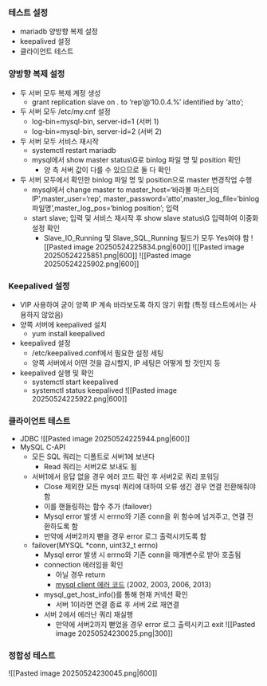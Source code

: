 ### 테스트 설정
- mariadb 양방향 복제 설정
- keepalived 설정
- 클라이언트 테스트

### 양방향 복제 설정
- 두 서버 모두 복제 계정 생성
    - grant replication slave on _._ to ‘rep’@‘10.0.4.%’ identified by ‘atto’;
- 두 서버 모두 /etc/my.cnf 설정
    - log-bin=mysql-bin, server-id=1 (서버 1)
    - log-bin=mysql-bin, server-id=2 (서버 2)
- 두 서버 모두 서비스 재시작
    - systemctl restart mariadb
    - mysql에서 show master status\G로 binlog 파일 명 및 position 확인
        - 양 측 서버 값이 다를 수 있으므로 둘 다 확인
- 두 서버 모두에서 확인한 binlog 파일 명 및 position으로 master 변경작업 수행
    - mysql에서 change master to master_host=‘바라볼 마스터의 IP’,master_user=‘rep’, master_password=‘atto’,master_log_file=‘binlog 파일명’,master_log_pos=‘binlog position’; 입력
    - start slave; 입력 및 서비스 재시작 후 show slave status\G 입력하여 이중화 설정 확인
        - Slave_IO_Running 및 Slave_SQL_Running 필드가 모두 Yes여야 함
![[Pasted image 20250524225834.png|600]]
![[Pasted image 20250524225851.png|600]]
![[Pasted image 20250524225902.png|600]]

### Keepalived 설정
- VIP 사용하여 굳이 양쪽 IP 계속 바라보도록 하지 않기 위함 (특정 테스트에서는 사용하지 않았음)
- 양쪽 서버에 keepalived 설치
    - yum install keepalived
- keepalived 설정
    - /etc/keepalived.conf에서 필요한 설정 세팅
    - 양쪽 서버에서 어떤 것을 감시할지, IP 세팅은 어떻게 할 것인지 등
- keepalived 실행 및 확인
    - systemctl start keepalived
    - systemctl status keepalived
![[Pasted image 20250524225922.png|600]]

### 클라이언트 테스트
- JDBC
![[Pasted image 20250524225944.png|600]]
- MySQL C-API
    - 모든 SQL 쿼리는 디폴트로 서버1에 보낸다
        - Read 쿼리는 서버2로 보내도 됨
    - 서버1에서 응답 없을 경우 에러 코드 확인 후 서버2로 쿼리 포워딩
        - Close 제외한 모든 mysql 쿼리에 대하여 오류 생긴 경우 연결 전환해줘야함
        - 이를 핸들링하는 함수 추가 (failover)
        - Mysql error 발생 시 errno와 기존 conn을 위 함수에 넘겨주고, 연결 전환하도록 함
        - 만약에 서버2까지 뻗을 경우 error 로그 출력시키도록 함
    - failover(MYSQL *conn, uint32_t errno)
        - Mysql error 발생 시 errno와 기존 conn을 매개변수로 받아 호출됨
        - connection 에러임을 확인
            - 아닐 경우 return
            - [mysql client 에러 코드](https://dev.mysql.com/doc/mysql-errors/8.0/en/client-error-reference.html#error_cr_server_gone_error) (2002, 2003, 2006, 2013)
        - mysql_get_host_info()를 통해 현재 커넥션 확인
            - 서버 1이라면 연결 종료 후 서버 2로 재연결
        - 서버 2에서 에러난 쿼리 재실행
            - 만약에 서버2까지 뻗었을 경우 error 로그 출력시키고 exit
    ![[Pasted image 20250524230025.png|300]]

### 정합성 테스트
![[Pasted image 20250524230045.png|600]]